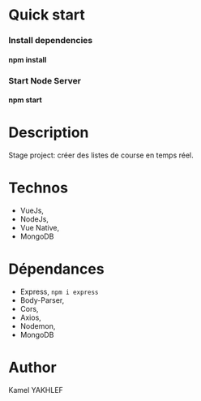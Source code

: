 # Quick start

### Install dependencies
#### npm install
### Start Node Server
#### npm start

# Description
Stage project: créer des listes de course en temps réel.

# Technos
* VueJs, 
* NodeJs, 
* Vue Native, 
* MongoDB

# Dépendances
* Express, `npm i express`
* Body-Parser, 
* Cors, 
* Axios,
* Nodemon,
* MongoDB

# Author
Kamel YAKHLEF
